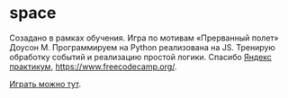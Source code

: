 # space
Созадано в рамках обучения. Игра по мотивам «Прерванный полет» Доусон М. Программируем на Python реализована на JS. Тренирую обработку событий и реализацию простой логики. Спасибо <a href="praktikum.yandex.ru
">Яндекс практикум</a>, https://www.freecodecamp.org/.


<a href="https://genalll.github.io/space/index.html"> Играть можно тут</a>.
